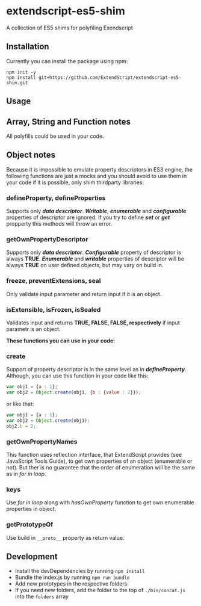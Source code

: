 # extendscript-es5-shim
A collection of ES5 shims for polyfiling Exendscript


## Installation  

Currently you can install the package using npm:  
    
    npm init -y
    npm install git+https://github.com/ExtendScript/extendscript-es5-shim.git

## Usage

## Array, String and Function notes
All polyfills could be used in your code.

## Object notes
Because it is impossible to emulate property descriptors in ES3 engine, the following functions are just a mocks and you should avoid to use them in your code if it is possible, only shim thirdparty libraries:
	
### defineProperty, defineProperties
Supports only **_data descriptor_**. **_Writable_**, **_enumerable_** and **_configurable_** properties of descriptor are ignored. If you try to define **_set_** or **_get_** propperty this methods will throw an error. 

### getOwnPropertyDescriptor
Supports only **_data descriptor_**. **_Configurable_** property of descriptor is always **TRUE**. **_Enumerable_** and  **_writable_** properties of descriptor will be always **TRUE** on user defined objects, but may vary on build in. 

### freeze, preventExtensions, seal
Only validate input parameter and return input if it is an object.

### isExtensible, isFrozen, isSealed
Validates input and returns **TRUE, FALSE, FALSE, respectively** if input parametr is an object.


**These functions you can use in your code:**

### create
Support of property descriptor is in the same level as in _**defineProperty**_. Although, you can use this function in your code like this:

```js
var obj1 = {a : 1};
var obj2 = Object.create(obj1, {b : {value : 2}});
```

or like that:

```js
var obj1 = {a : 1};
var obj2 = Object.create(obj1);
obj2.b = 2;
```


### getOwnPropertyNames
This function uses reflection interface, that ExtendScript provides (see JavaScript Tools Guide), to get own properties of an object (enumerable or not). But ther is no guarantee that the order of enumeration will be the same as in _for in loop_.
	
### keys
Use _for in loop_ along with _hasOwnProperty_ function to get own enumerable properties in object.

### getPrototypeOf
Use build in `__proto__` property as return value.  

## Development  

- Install the devDependencies by running `npm install`
- Bundle the index.js by running `npm run bundle`
- Add new prototypes in the respective folders
- If you need new folders, add the folder to the top of `./bin/concat.js` into the `folders` array



